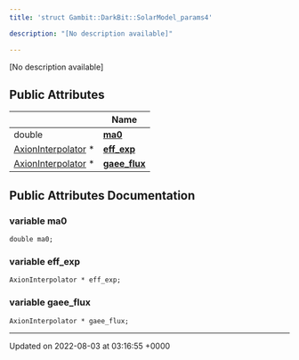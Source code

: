 ```yaml
---
title: 'struct Gambit::DarkBit::SolarModel_params4'

description: "[No description available]"

---
```









[No description available]

## Public Attributes

|                | Name           |
| -------------- | -------------- |
| double | **[ma0](/documentation/code/gambit_sphinx/classes/structgambit_1_1darkbit_1_1solarmodel__params4/#variable-ma0)**  |
| [AxionInterpolator](/documentation/code/gambit_sphinx/classes/classgambit_1_1darkbit_1_1axioninterpolator/) * | **[eff_exp](/documentation/code/gambit_sphinx/classes/structgambit_1_1darkbit_1_1solarmodel__params4/#variable-eff-exp)**  |
| [AxionInterpolator](/documentation/code/gambit_sphinx/classes/classgambit_1_1darkbit_1_1axioninterpolator/) * | **[gaee_flux](/documentation/code/gambit_sphinx/classes/structgambit_1_1darkbit_1_1solarmodel__params4/#variable-gaee-flux)**  |

## Public Attributes Documentation

### variable ma0

```
double ma0;
```


### variable eff_exp

```
AxionInterpolator * eff_exp;
```


### variable gaee_flux

```
AxionInterpolator * gaee_flux;
```


-------------------------------

Updated on 2022-08-03 at 03:16:55 +0000